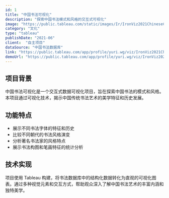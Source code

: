 ```yaml
---
id: 1
title: "中国书法可视化"
description: "探索中国书法模式和风格的交互式可视化"
image: "https://public.tableau.com/static/images/Ir/IronViz2021ChineseCalligraphy/ChineseCalligraphy/1_rss.png"
category: "文化"
type: "tableau"
publishDate: "2021-06"
client:  "自主项目"
dataSource: "中国书法数据库"
link: "https://public.tableau.com/app/profile/yuri.wg/viz/IronViz2021ChineseCalligraphy/ChineseCalligraphy"
demoUrl: "https://public.tableau.com/app/profile/yuri.wg/viz/IronViz2021ChineseCalligraphy/ChineseCalligraphy"
---
```


## 项目背景

中国书法可视化是一个交互式数据可视化项目，旨在探索中国书法的模式和风格。本项目通过可视化技术，揭示中国传统书法艺术的美学特征和历史发展。

## 功能特点

- 展示不同书法字体的特征和历史
- 比较不同朝代的书法风格演变
- 分析著名书法家的风格特点
- 展示书法构图和笔画特征的统计分析

## 技术实现

项目使用 Tableau 构建，将书法数据库中的结构化数据转化为直观的可视化图表。通过多种视觉元素和交互方式，帮助观众深入了解中国书法艺术的丰富内涵和独特美学。